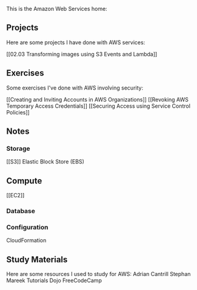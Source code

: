 This is the Amazon Web Services home:

## Projects
Here are some projects I have done with AWS services:

[[02.03 Transforming images using S3 Events and Lambda]]


## Exercises
Some exercises I've done with AWS involving security:

[[Creating and Inviting Accounts in AWS Organizations]]
[[Revoking AWS Temporary Access Credentials]]
[[Securing Access using Service Control Policies]]

## Notes
### Storage
[[S3]]
Elastic Block Store (EBS)
## Compute
[[EC2]] 

### Database

### Configuration
CloudFormation

## Study Materials
Here are some resources I used to study for AWS:
Adrian Cantrill
Stephan Mareek
Tutorials Dojo
FreeCodeCamp
